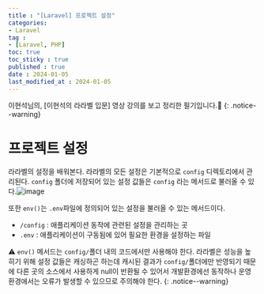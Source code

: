 ```yaml
---
title : "[Laravel] 프로젝트 설정"
categories:
- Laravel
tag :
- [Laravel, PHP]
toc: true
toc_sticky : true
published : true
date : 2024-01-05
last_modified_at : 2024-01-05
---
```




이현석님의, [이현석의 라라벨 입문] 영상 강의를 보고 정리한 필기입니다.📢
{: .notice--warning}

# 프로젝트 설정

라라벨의 설정을 배워본다. 라라벨의 모든 설정은 기본적으로 `config` 디렉토리에서 관리된다. `config` 폴더에 저장되어 있는 설정 값들은 `config` 라는 메서드로 불러올 수 있다.![image](https://github.com/djcho/ot-laravel-basic/assets/13410737/1a8c8268-cf10-4b18-b5d2-fe4abdbeedea)

또한 `env()`는 `.env`파일에 정의되어 있는 설정을 불러올 수 있는 메서드이다. 

- `/config` : 애플리케이션 동작에 관련된 설정을 관리하는 곳
- `.env` : 애플리케이션이 구동됨에 있어 필요한 환경을 설정하는 파일



⚠️ `env()` 메서드는 `config/`폴더 내의 코드에서만 사용해야 한다. 라라벨은 성능을 높히기 위해 설정 값들은 캐싱하곤 하는데 캐시된 결과가 `config/`폴더에만 반영되기 때문에 다른 곳의 소스에서 사용하게 null이 반환될 수 있어서 개발환경에선 동작하나 운영 환경에서는 오류가 발생할 수 있으므로 주의해야 한다.
{: .notice--warning}




